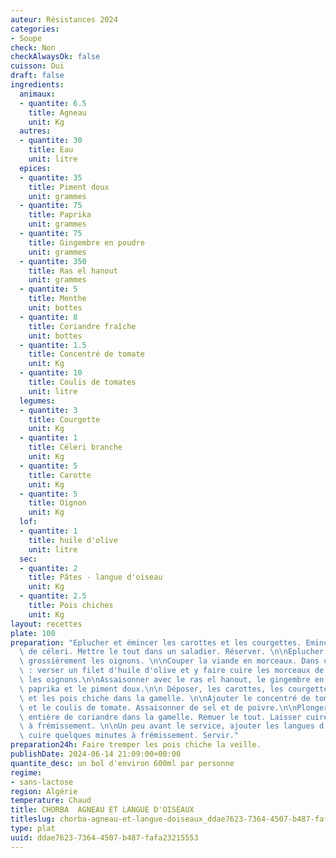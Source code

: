 ```yaml
---
auteur: Résistances 2024
categories:
- Soupe
check: Non
checkAlwaysOk: false
cuisson: Oui
draft: false
ingredients:
  animaux:
  - quantite: 6.5
    title: Agneau
    unit: Kg
  autres:
  - quantite: 30
    title: Eau
    unit: litre
  epices:
  - quantite: 35
    title: Piment doux
    unit: grammes
  - quantite: 75
    title: Paprika
    unit: grammes
  - quantite: 75
    title: Gingembre en poudre
    unit: grammes
  - quantite: 350
    title: Ras el hanout
    unit: grammes
  - quantite: 5
    title: Menthe
    unit: bottes
  - quantite: 8
    title: Coriandre fraîche
    unit: bottes
  - quantite: 1.5
    title: Concentré de tomate
    unit: Kg
  - quantite: 10
    title: Coulis de tomates
    unit: litre
  legumes:
  - quantite: 3
    title: Courgette
    unit: Kg
  - quantite: 1
    title: Céleri branche
    unit: Kg
  - quantite: 5
    title: Carotte
    unit: Kg
  - quantite: 5
    title: Oignon
    unit: Kg
  lof:
  - quantite: 1
    title: huile d'olive
    unit: litre
  sec:
  - quantite: 2
    title: Pâtes - langue d'oiseau
    unit: Kg
  - quantite: 2.5
    title: Pois chiches
    unit: Kg
layout: recettes
plate: 100
preparation: "Eplucher et émincer les carottes et les courgettes. Emincer les branches\
  \ de céleri. Mettre le tout dans un saladier. Réserver. \n\nEplucher et émincer\
  \ grossièrement les oignons. \n\nCouper la viande en morceaux. Dans une gamelle\
  \ : verser un filet d'huile d'olive et y faire cuire les morceaux de viande en ajoutant\
  \ les oignons.\n\nAssaisonner avec le ras el hanout, le gingembre en poudre, le\
  \ paprika et le piment doux.\n\n Déposer, les carottes, les courgettes, le céleri\
  \ et les pois chiche dans la gamelle. \n\nAjouter le concentré de tomates, l'eau\
  \ et le coulis de tomate. Assaisonner de sel et de poivre.\n\nPlonger une botte\
  \ entière de coriandre dans la gamelle. Remuer le tout. Laisser cuire au moins 1h\
  \ à frémissement. \n\nUn peu avant le service, ajouter les langues d'oiseaux. Laisser\
  \ cuire quelques minutes à frémissement. Servir."
preparation24h: Faire tremper les pois chiche la veille.
publishDate: 2024-06-14 21:09:00+00:00
quantite_desc: un bol d'environ 600ml par personne
regime:
- sans-lactose
region: Algérie
temperature: Chaud
title: CHORBA  AGNEAU ET LANGUE D'OISEAUX
titleslug: chorba-agneau-et-langue-doiseaux_ddae7623-7364-4507-b487-fafa23215553
type: plat
uuid: ddae7623-7364-4507-b487-fafa23215553
---
```

